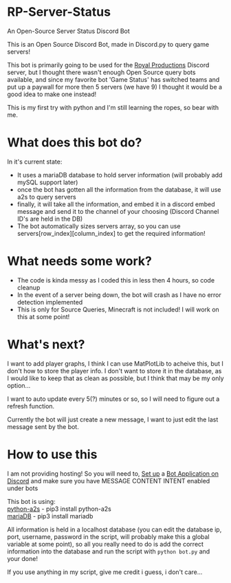 # RP-Server-Status
An Open-Source Server Status Discord Bot

This is an Open Source Discord Bot, made in Discord.py to query game servers!

This bot is primarily going to be used for the <a href="https://discord.gg/royal-productions-360541835371741185">Royal Productions</a> Discord server, but I thought there wasn't enough Open Source query bots available, and since my favorite bot 'Game Status' has switched teams and put up a paywall for more then 5 servers (we have 9) I thought it would be a good idea to make one instead!

This is my first try with python and I'm still learning the ropes, so bear with me.

# What does this bot do?
In it's current state:
- It uses a mariaDB database to hold server information (will probably add mySQL support later)
- once the bot has gotten all the information from the database, it will use a2s to query servers
- finally, it will take all the information, and embed it in a discord embed message and send it to the channel of your choosing (Discord Channel ID's are held in the DB)
- The bot automatically sizes servers array, so you can use servers[row_index][column_index] to get the required information!

# What needs some work?
- The code is kinda messy as I coded this in less then 4 hours, so code cleanup
- In the event of a server being down, the bot will crash as I have no error detection implemented
- This is only for Source Queries, Minecraft is not included! I will work on this at some point!

# What's next?
I want to add player graphs, I think I can use MatPlotLib to acheive this, but I don't how to store the player info. I don't want to store it in the database, as I would like to keep that as clean as possible, but I think that may be my only option...

I want to auto update every 5(?) minutes or so, so I will need to figure out a refresh function.

Currently the bot will just create a new message, I want to just edit the last message sent by the bot.

# How to use this
I am not providing hosting! So you will need to, <a href="https://discordpy.readthedocs.io/en/stable/discord.html">Set up</a> a <a href="https://discord.com/developers/applications">Bot Application on Discord</a> and make sure you have MESSAGE CONTENT INTENT enabled under bots

This bot is using:<br>
<a href="https://github.com/Yepoleb/python-a2s">python-a2s</a> - pip3 install python-a2s<br>
<a href="https://mariadb.com/resources/blog/how-to-connect-python-programs-to-mariadb/">mariaDB</a> - pip3 install mariadb

All information is held in a localhost database (you can edit the database ip, port, username, password in the script, will probably make this a global variable at some point), so all you really need to do is add the correct information into the database and run the script with `python bot.py` and your done!

If you use anything in my script, give me credit i guess, i don't care...
